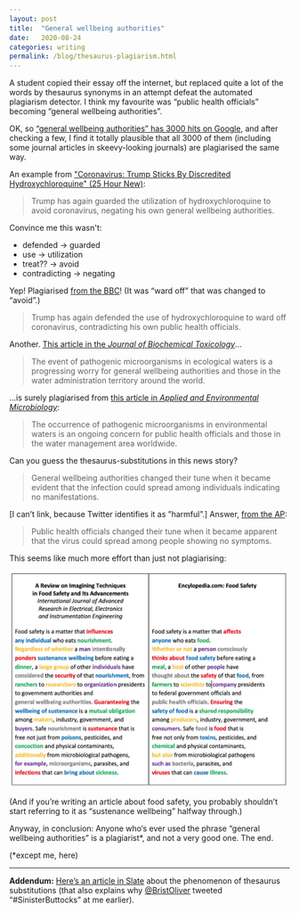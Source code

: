 ```yaml
---
layout: post
title:  "General wellbeing authorities"
date:   2020-08-24
categories: writing
permalink: /blog/thesaurus-plagiarism.html
---
```


A student copied their essay off the internet, but replaced quite a lot of the words by thesaurus synonyms in an attempt defeat the automated plagiarism detector. I think my favourite was “public health officials” becoming “general wellbeing authorities”.

OK, so [“general wellbeing authorities” has 3000 hits on Google](https://google.com/search?q=%22general+wellbeing+authorities%22), and after checking a few, I find it totally plausible that all 3000 of them (including some journal articles in skeevy-looking journals) are plagiarised the same way.

An example from ["Coronavirus: Trump Sticks By Discredited Hydroxychloroquine" (25 Hour New)](https://25hournews.com/news/coronavirus-trump-sticks-by-discredited-hydroxychloroquine-2819):

> Trump has again guarded the utilization of hydroxychloroquine to avoid coronavirus, negating his own general wellbeing authorities.

Convince me this wasn't:
-  defended → guarded
-  use → utilization
-  treat?? → avoid
-  contradicting → negating

Yep! Plagiarised [from the BBC](https://bbc.co.uk/news/world-us-canada-53575964)! (It was “ward off” that was changed to “avoid”.)

> Trump has again defended the use of hydroxychloroquine to ward off coronavirus, contradicting his own public health officials.

Another. [This article in the *Journal of Biochemical Toxicology*](https://www.researchgate.net/publication/319879278_Prevalence_and_distribution_of_E_coli_and_its_virulence_genes_from_different_water_sources_in_Alborz_province_Iran)...

> The event of pathogenic microorganisms in ecological waters is a progressing worry for general wellbeing authorities and those in the water administration territory around the world.

...is surely plagiarised from [this article in *Applied and Environmental Microbiology*](https://www.ncbi.nlm.nih.gov/pmc/articles/PMC3406122/):

> The occurrence of pathogenic microorganisms in environmental waters is an ongoing concern for public health officials and those in the water management area worldwide.

Can you guess the thesaurus-substitutions in this news story?

> General wellbeing authorities changed their tune when it became evident that the infection could spread among individuals indicating no manifestations.

[I can’t link, because Twitter identifies it as ”harmful”.] Answer, [from the AP](https://apnews.com/article/virus-outbreak-ap-top-news-understanding-the-outbreak-health-media-86f61f3ffb6173c29bc7db201c10f141):

> Public health officials changed their tune when it became apparent that the virus could spread among people showing no symptoms.

This seems like much more effort than just not plagiarising:

![](../assets/img/plagiarism.jpg)

(And if you’re writing an article about food safety, you probably shouldn’t start referring to it as “sustenance wellbeing” halfway through.)

Anyway, in conclusion: Anyone who‘s ever used the phrase “general wellbeing authorities” is a plagiarist*, and not a very good one. The end.

(*except me, here)

---

**Addendum:** [Here’s an article in Slate]() about the phenomenon of thesaurus substitutions (that also explains why [@BristOliver](https://twitter.com/BristOliver) tweeted “#SinisterButtocks” at me earlier).



